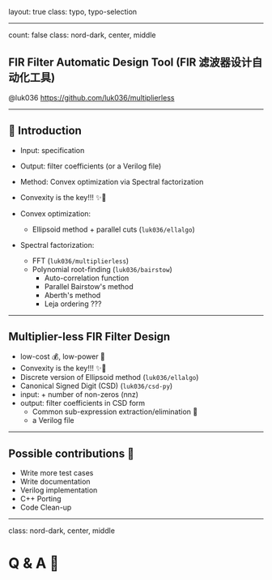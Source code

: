 layout: true
class: typo, typo-selection

---

count: false
class: nord-dark, center, middle

## FIR Filter Automatic Design Tool (FIR 滤波器设计自动化工具)

@luk036
<https://github.com/luk036/multiplierless>

---

## 📖 Introduction

- Input: specification
- Output: filter coefficients (or a Verilog file)
- Method: Convex optimization via Spectral factorization

- Convexity is the key!!! ✨🚀
- Convex optimization:
    - Ellipsoid method + parallel cuts (`luk036/ellalgo`)
- Spectral factorization:
    - FFT (`luk036/multiplierless`)
    - Polynomial root-finding (`luk036/bairstow`)
        - Auto-correlation function
        - Parallel Bairstow's method
        - Aberth's method
        - Leja ordering ???

---

## Multiplier-less FIR Filter Design

- low-cost 💰, low-power 🔋
- Convexity is the key!!! ✨🚀
- Discrete version of Ellipsoid method (`luk036/ellalgo`)
- Canonical Signed Digit (CSD) (`luk036/csd-py`)
- input: + number of non-zeros (nnz)
- output: filter coefficients in CSD form
    - Common sub-expression extraction/elimination 🔲
    - a Verilog file

---

## Possible contributions 🤏

- Write more test cases
- Write documentation
- Verilog implementation
- C++ Porting
- Code Clean-up

---

class: nord-dark, center, middle

# Q & A 🙋
